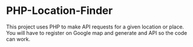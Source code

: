 # PHP-Location-Finder
This project uses PHP to make API requests for a given location or place.
You will have to register on Google map and generate and API so the code can work.
